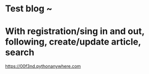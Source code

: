 
# Test blog ~
# With registration/sing in and out, following, create/update article, search
  https://00f3nd.pythonanywhere.com
